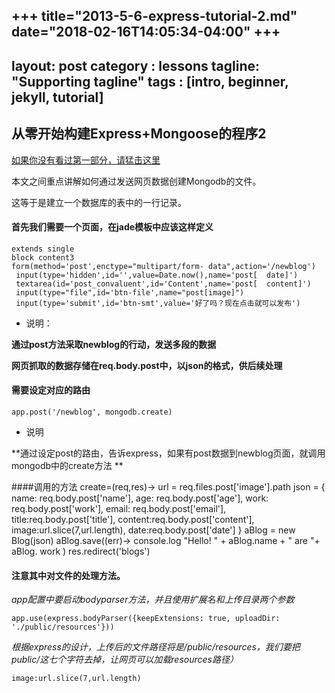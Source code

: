 +++
title="2013-5-6-express-tutorial-2.md"
date="2018-02-16T14:05:34-04:00"
+++
---
layout: post
category : lessons
tagline: "Supporting tagline"
tags : [intro, beginner, jekyll, tutorial]
---
## 从零开始构建Express+Mongoose的程序2

[如果你没有看过第一部分，请猛击这里](http://linuxing3.github.io/lessons/2013/05/06/express-tutorial-1/)

本文之间重点讲解如何通过发送网页数据创建Mongodb的文件。

这等于是建立一个数据库的表中的一行记录。

#### 首先我们需要一个页面，在jade模板中应该这样定义

    extends single
    block content3
    form(method='post',enctype="multipart/form- data",action='/newblog')
     input(type='hidden',id='',value=Date.now(),name='post[  date]')
     textarea(id='post_convaluent',id='Content',name='post[  content]')
     input(type="file",id='btn-file',name="post[image]")
     input(type='submit',id='btn-smt',value='好了吗？现在点击就可以发布')

+ 说明：

**通过post方法采取newblog的行动，发送多段的数据**

**网页抓取的数据存储在req.body.post中，以json的格式，供后续处理**

#### 需要设定对应的路由
    app.post('/newblog', mongodb.create)

+ 说明

**通过设定post的路由，告诉express，如果有post数据到newblog页面，就调用mongodb中的create方法 **

####调用的方法
    create=(req,res)->
      url = req.files.post['image'].path
      json = {
        name: req.body.post['name'],
        age: req.body.post['age'],
        work: req.body.post['work'],
        email: req.body.post['email'],
        title:req.body.post['title'],
        content:req.body.post['content'],
        image:url.slice(7,url.length),
        date:req.body.post['date']
      }
      aBlog = new Blog(json)
      aBlog.save((err)->
        console.log "Hello! " + aBlog.name + " are "+ aBlog.    work
        )
      res.redirect('blogs')

#### 注意其中对文件的处理方法。

_app配置中要启动bodyparser方法，并且使用扩展名和上传目录两个参数_

    app.use(express.bodyParser({keepExtensions: true, uploadDir: './public/resources'}))

_根据express的设计，上传后的文件路径将是/public/resources，我们要把public/这七个字符去掉，让网页可以加载resources路径）_

    image:url.slice(7,url.length)
